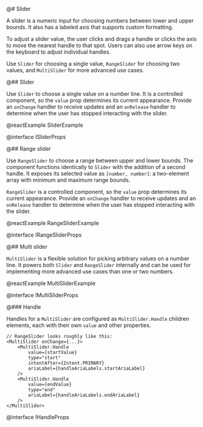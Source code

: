 @# Slider

A slider is a numeric input for choosing numbers between lower and upper bounds.
It also has a labeled axis that supports custom formatting.

To adjust a slider value, the user clicks and drags a handle or clicks the axis
to move the nearest handle to that spot. Users can also use arrow keys on the
keyboard to adjust individual handles.

Use `Slider` for choosing a single value, `RangeSlider` for choosing two values,
and `MultiSlider` for more advanced use cases.

@## Slider

Use `Slider` to choose a single value on a number line. It is a controlled
component, so the `value` prop determines its current appearance. Provide an
`onChange` handler to receive updates and an `onRelease` handler to determine
when the user has stopped interacting with the slider.

@reactExample SliderExample

@interface ISliderProps

@## Range slider

Use `RangeSlider` to choose a range between upper and lower bounds. The
component functions identically to `Slider` with the addition of a second
handle. It exposes its selected value as `[number, number]`: a two-element array
with minimum and maximum range bounds.

`RangeSlider` is a controlled component, so the `value` prop determines its
current appearance. Provide an `onChange` handler to receive updates and an
`onRelease` handler to determine when the user has stopped interacting with the
slider.

@reactExample RangeSliderExample

@interface IRangeSliderProps

@## Multi slider

`MultiSlider` is a flexible solution for picking arbitrary values on a number
line. It powers both `Slider` and `RangeSlider` internally and can be used for
implementing more advanced use cases than one or two numbers.

@reactExample MultiSliderExample

@interface IMultiSliderProps

@### Handle

Handles for a `MultiSlider` are configured as `MultiSlider.Handle` children
elements, each with their own `value` and other properties.

```tsx
// RangeSlider looks roughly like this:
<MultiSlider onChange={...}>
    <MultiSlider.Handle
        value={startValue}
        type="start"
        intentAfter={Intent.PRIMARY}
        ariaLabel={handleAriaLabels.startAriaLabel}
    />
    <MultiSlider.Handle
        value={endValue}
        type="end"
        ariaLabel={handleAriaLabels.endAriaLabel}
    />
</MultiSlider>
```

@interface IHandleProps
